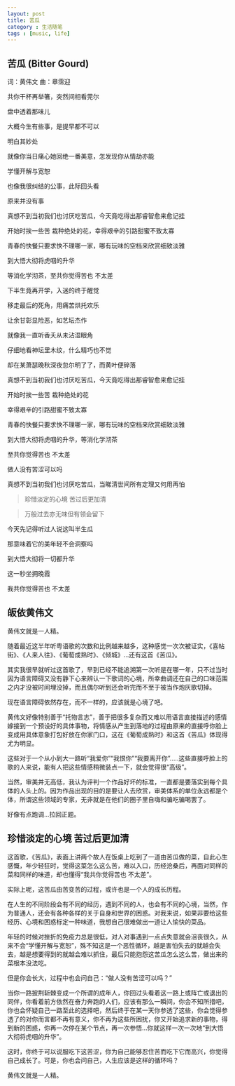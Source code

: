 ```yaml
---
layout: post
title: 苦瓜
category : 生活随笔
tags : [music, life]
---
```


##  苦瓜 (Bitter Gourd)

词：黄伟文  曲：章霈迎

共你干杯再举箸，突然间相看莞尔

盘中透着那味儿

大概今生有些事，是提早都不可以

明白其妙处

就像你当日痛心她回绝一番美意，怎发现你从情劫亦能

学懂开解与宽恕

也像我很纠结的公事，此际回头看

原来并没有事

真想不到当初我们也讨厌吃苦瓜，今天竟吃得出那睿智愈来愈记挂

开始时挨一些苦 栽种绝处的花，幸得艰辛的引路甜蜜不致太寡

青春的快餐只要求快不理哪一家，哪有玩味的空档来欣赏细致淡雅

到大悟大彻将虎咽的升华

等消化学沏茶，至共你觉得苦也 不太差

下半生竟再开学，入迷的终于醒觉

移走最后的死角，用痛苦烘托欢乐

让余甘彰显险恶，如艺坛杰作

就像我一直听香夭从未沾湿眼角

仔细地看神坛里木纹，什么精巧也不觉

却在某萧瑟晚秋深夜忽尔明了了，而黄叶便碎落

真想不到当初我们也讨厌吃苦瓜，今天竟吃得出那睿智愈来愈记挂

开始时挨一些苦 栽种绝处的花

幸得艰辛的引路甜蜜不致太寡

青春的快餐只要求快不理哪一家，哪有玩味的空档来欣赏细致淡雅

到大悟大彻将虎咽的升华，等消化学沏茶

至共你觉得苦也 不太差

做人没有苦涩可以吗

真想不到当初我们也讨厌吃苦瓜，当睇清世间所有定理又何用再怕

>珍惜淡定的心境 苦过后更加清

>万般过去亦无味但有领会留下

今天先记得听过人说这叫半生瓜

那意味着它的美年轻不会洞察吗

到大悟大彻将一切都升华

这一秒坐拥晚霞

我共你觉得苦也 不太差

## 皈依黄伟文

黄伟文就是一人精。

随着最近这半年听粤语歌的次数和比例越来越多，这种感觉一次次被证实，《喜帖街》、《人来人往》、《葡萄成熟时》、《倾城》...还有这首《苦瓜》。

其实我很早就听过这首歌了，早到已经不能追溯第一次听是在哪一年，只不过当时因为语言障碍又没有静下心来辨认一下歌词的心境，所幸曲调还在自己的口味范围之内才没被时间埋没掉，而且偶尔听到还会听完而不至于被当作炮灰歌切掉。

现在语言障碍依然存在，而不一样的，应该就是心境了吧。

黄伟文好像特别善于“托物言志”，善于把很多复杂而又难以用语言直接描述的感情嫁接到一个预设好的具体事物，将情感从产生到落地的过程由原来的直接呼你脸上变成用具体意象打包好放在你家门口，这在《葡萄成熟时》和这首《苦瓜》体现得尤为明显。

这些对于一个从小到大一路听“我爱你”“我恨你”“我要离开你”.....这些直接呼脸上的歌的人来说，能有人把这些情感稍微装点一下，就会觉得很“高级”。

当然，审美并无高低，我认为评判一个作品好坏的标准，一直都是要落实到每个具体的人头上的。因为作品出现的目的是要让人去欣赏，审美体系的单位永远都是个体，所谓这些领域的专家，无非就是在他们的圈子里自嗨和骗吃骗喝罢了。

好像有点跑调...拉回正题。

## 珍惜淡定的心境 苦过后更加清

这首歌，《苦瓜》，表面上讲两个故人在饭桌上吃到了一道由苦瓜做的菜，自此心生感慨，年少轻狂时，觉得这菜怎么这么苦，难以入口，历经沧桑后，再面对同样的菜和同样的味道，却也懂得“我共你觉得苦也 不太差”。

实际上呢，这苦瓜由苦变苦的过程，或许也是一个人的成长历程。

在人生的不同阶段会有不同的经历，遇到不同的人，也会有不同的心境，当然，作为普通人，还会有各种各样的关于自身和世界的困惑。对我来说，如果非要给这些经历、心境和困惑标定一种味道，我想自己很难做出一道让人愉快的菜品。

年轻的时候对挫折的免疫力总是很低，对人对事遇到一点点失意就会沮丧很久，从来不会“学懂开解与宽恕”，殊不知这是一个恶性循环，越是害怕失去的就越会失去，越是想要得到的就越会难以抓住，最后只能抱怨这苦瓜怎么这么苦，做出来的菜根本没法吃。

但是你会长大，过程中也会问自己：“做人没有苦涩可以吗？”

当你一路披荆斩棘变成一个所谓的成年人，你回过头看着这一路上或阵亡或退出的同伴，你看着前方依然在奋力奔跑的人们，应该有那么一瞬间，你会不知所措吧，你也会怀疑自己一路至此的选择吧，然后终于在某一天你参透了这些，你会觉得参透了的对你而言都不再有意义，你不再为这些所困扰，你又开始追求新的事物，得到新的困惑，你再一次停在某个节点，再一次参悟...你就这样一次一次地“到大悟大彻将虎咽的升华”。

这时，你终于可以说服吃下这苦涩，你为自己能够忍住苦而吃下它而高兴，你觉得自己成长了。可是，你也会问自己，人生应该是这样的循环吗？

黄伟文就是一人精。
